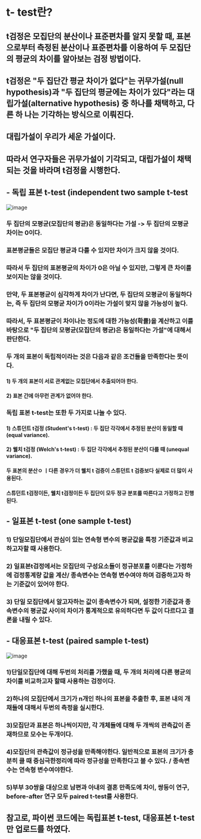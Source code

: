 #  t- test란?
## t검정은 모집단의 분산이나 표준편차를 알지 못할 때, 표본으로부터 측정된 분산이나 표준편차를 이용하여 두 모집단의 평균의 차이를 알아보는 검정 방법이다.
## t검정은 "두 집단간 평균 차이가 없다"는 귀무가설(null hypothesis)과 "두 집단의 평균에는 차이가 있다"라는 대립가설(alternative hypothesis) 중 하나를 채택하고, 다른 하 나는 기각하는 방식으로 이뤄진다.
## 대립가설이 우리가 세운 가설이다. 
## 따라서 연구자들은 귀무가설이 기각되고, 대립가설이 채택되는 것을 바라며 t검정을 시행한다.

## - 독립 표본 t-test (independent two sample t-test
![image](https://user-images.githubusercontent.com/86770685/170853818-c0cee8db-8082-40d7-8e46-a15b73fbeba4.png)

### 두 집단의 모평균(모집단의 평균)은 동일하다는 가설 -> 두 집단의 모평균 차이는 0이다.
### 표본평균들은 모집단 평균과 다를 수 있지만 차이가 크지 않을 것이다.
### 따라서 두 집단의 표본평균의 차이가 0은 아닐 수 있지만, 그렇게 큰 차이를 보이지는 않을 것이다.
### 만약, 두 표본평균이 심각하게 차이가 난다면, 두 집단의 모평균이 동일하다는, 즉 두 집단의 모평균 차이가 0이라는 가설이 맞지 않을 가능성이 높다.
### 따라서, 두 표본평균이 차이나는 정도에 대한 가능성(확률)을 계산하고 이를 바탕으로 "두 집단의 모평균(모집단의 평균)은 동일하다는 가설"에 대해서 판단한다.
### 두 개의 표본이 독립적이라는 것은 다음과 같은 조건들을 만족한다는 뜻이다.

#### 1) 두 개의 표본이 서로 관계없는 모집단에서 추출되어야 한다.
#### 2) 표본 간에 아무런 관계가 없어야 한다.
### 독립 표본 t-test는 또한 두 가지로 나눌 수 있다.
#### 1) 스튜던트 t검정 (Student's t-test) : 두 집단 각각에서 추정된 분산이 동일할 때 (equal variance).
#### 2) 웰치 t검정 (Welch's t-test) : 두 집단 각각에서 추정된 분산이 다를 때 (unequal variance).
#### 두 표본의 분산ㅇ ㅣ다른 경우가 더 웰치 t 검증이 스튜던트 t 검증보다 실제로 더 많이 사용된다. 
#### 스튜던트 t검정이든, 웰치 t검정이든 두 집단이 모두 정규 분포를 따른다고 가정하고 진행된다.


## - 일표본 t-test (one sample t-test)
### 1) 단일모집단에서 관심이 있는 연속형 변수의 평균값을 특정 기준값과 비교하고자할 때 사용한다.
### 2) 일표본t검정에서는 모집단의 구성요소들이 정규분포를 이룬다는 가정하에 검정통계량 값을 계산/ 종속변수는 연속형 변수여야 하며 검증하고자 하는 기준값이 있어야 한다.
### 3) 단일 모집단에서 알고자하는 값이 종속변수가 되며, 설정한 기준값과 종속변수의 평균값 사이의 차이가 통계적으로 유의하다면 두 값이 다르다고 결론을 내릴 수 있다.


## - 대응표본 t-test (paired sample t-test)
![image](https://user-images.githubusercontent.com/86770685/170853827-a68395e1-4b56-4583-8db2-e0015b2b0a87.png)

### 1)단일모집단에 대해 두번의 처리를 가했을 때, 두 개의 처리에 다른 평균의 차이를 비교하고자 할때 사용하는 검정이다.
### 2)하나의 모집단에서 크기가 n개인 하나의 표본을 추출한 후, 표본 내의 개채들에 대해서 두번의 측정을 실시한다.
### 3)모집단과 표본은 하나씩이지만, 각 개체들에 대해 두 개씩의 관측값이 존재하므로 모수는 두개이다.
### 4)모집단의 관측값이 정규성을 만족해야한다. 일반적으로 표본의 크기가 충분히 클 때 중심극한정리에 따라 정규성을 만족한다고 볼 수 있다. / 종속변수는 연속형 변수여야한다.
### 5)부부 30쌍을 대상으로 남편과 아내의 결혼 만족도에 차이, 쌍둥이 연구, before-after 연구 모두 paired t-test를 사용한다.





## 참고로, 파이썬 코드에는 독립표본 t-test, 대응표본 t-test만 업로드를 하였다.
